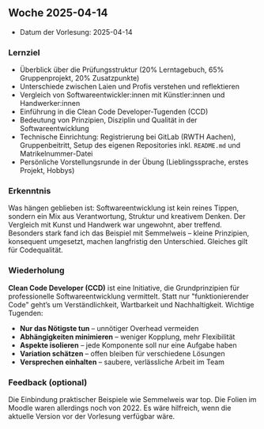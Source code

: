 ## Woche 2025-04-14
- Datum der Vorlesung: 2025-04-14

### Lernziel

- Überblick über die Prüfungsstruktur (20% Lerntagebuch, 65% Gruppenprojekt, 20% Zusatzpunkte)  
- Unterschiede zwischen Laien und Profis verstehen und reflektieren  
- Vergleich von Softwareentwickler:innen mit Künstler:innen und Handwerker:innen  
- Einführung in die Clean Code Developer-Tugenden (CCD)  
- Bedeutung von Prinzipien, Disziplin und Qualität in der Softwareentwicklung  
- Technische Einrichtung: Registrierung bei GitLab (RWTH Aachen), Gruppenbeitritt, Setup des eigenen Repositories inkl. `README.md` und Matrikelnummer-Datei  
- Persönliche Vorstellungsrunde in der Übung (Lieblingssprache, erstes Projekt, Hobbys)  

### Erkenntnis

Was hängen geblieben ist: Softwareentwicklung ist kein reines Tippen, sondern ein Mix aus Verantwortung, Struktur und kreativem Denken. Der Vergleich mit Kunst und Handwerk war ungewohnt, aber treffend. Besonders stark fand ich das Beispiel mit Semmelweis – kleine Prinzipien, konsequent umgesetzt, machen langfristig den Unterschied. Gleiches gilt für Codequalität.

### Wiederholung

**Clean Code Developer (CCD)** ist eine Initiative, die Grundprinzipien für professionelle Softwareentwicklung vermittelt. Statt nur "funktionierender Code" geht’s um Verständlichkeit, Wartbarkeit und Nachhaltigkeit. Wichtige Tugenden:  
- **Nur das Nötigste tun** – unnötiger Overhead vermeiden  
- **Abhängigkeiten minimieren** – weniger Kopplung, mehr Flexibilität  
- **Aspekte isolieren** – jede Komponente soll nur eine Aufgabe haben  
- **Variation schätzen** – offen bleiben für verschiedene Lösungen  
- **Versprechen einhalten** – saubere, verlässliche Arbeit im Team  

### Feedback (optional)

Die Einbindung praktischer Beispiele wie Semmelweis war top. Die Folien im Moodle waren allerdings noch von 2022. Es wäre hilfreich, wenn die aktuelle Version vor der Vorlesung verfügbar wäre.
